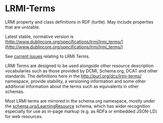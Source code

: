 # LRMI-Terms
LRMI property and class definitions in RDF (turtle). May include properties that are unstable.

Latest stable, normative version is [http://www.dublincore.org/specifications/lrmi/lrmi_terms/](http://www.dublincore.org/specifications/lrmi/lrmi_terms/)

See [current issues](https://github.com/dcmi/lrmi/issues?q=is%3Aissue+is%3Aopen+label%3Alrmi_terms) relating to LRMI Terms.

LRMI Terms are designed to be used alongside other resource description vocabularies such as those provided by DCMI, Schema.org, DCAT and other standards. The definitions here in the http://purl.org/dcx/lrmi-terms/ namespace, provide stability, a versioning information and some other additional information about the terms such as equivalents in other schemas.

Most LRMI terms are mirrored in the schema.org namespace, mostly under the [schema.org/LearningResource](LearningResource) schema, which has wider recognition especially for use as in-page markup (e.g. as RDFa or embedded JSON-LD) for web resources.
